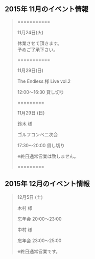## 2015年 11月のイベント情報

> ===========
> 
> 
>  
>
> 11月24日(火)
>
>
>
>
>
>
>  
> 
> 休業させて頂きます。  
> 予めご了承下さい。
>
>  
>
>
>
>
>
>
> 
>    
>
> ===========
>
>
>   
>
>
> 11月29日(日)
>   
>
>
> 
>
>
> The Endless 様 Live vol.2
>
>
>
>
>
>
>
> 12:00〜16:30 貸し切り
>
>
>
>
>
>
>
> =========
>
> 11月29日 (日)
>   
>
>
>
> 鈴木 様  
>
> ゴルフコンペ二次会
>
>
>
>
>
> 17:30〜20:00 貸し切り
>
>
>
> ※終日通常営業は致しません。
>
>
>
>
>
>
>
> =========
>
>
>
## 2015年 12月のイベント情報
>
>
>
>
>
> 12月5日 (土)
>
>
>
> 木村 様 
>
>
>
> 忘年会 20:00〜23:00
>
>
>
> 
>
> 中村 様
>
>
>
>
>
> 忘年会 23:00〜25:00
>
>
>
>
>
>
>
> ※終日通常営業です。



